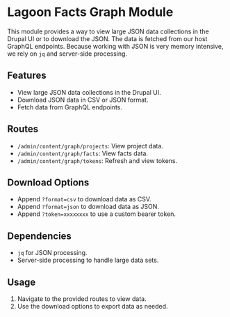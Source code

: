 # Lagoon Facts Graph Module

This module provides a way to view large JSON data collections in the Drupal UI or to download the JSON. The data is fetched from our host GraphQL endpoints. Because working with JSON is very memory intensive, we rely on `jq` and server-side processing.

## Features

- View large JSON data collections in the Drupal UI.
- Download JSON data in CSV or JSON format.
- Fetch data from GraphQL endpoints.

## Routes

- `/admin/content/graph/projects`: View project data.
- `/admin/content/graph/facts`: View facts data.
- `/admin/content/graph/tokens`: Refresh and view tokens.

## Download Options

- Append `?format=csv` to download data as CSV.
- Append `?format=json` to download data as JSON.
- Append `?token=xxxxxxxx` to use a custom bearer token.

## Dependencies

- `jq` for JSON processing.
- Server-side processing to handle large data sets.

## Usage

1. Navigate to the provided routes to view data.
2. Use the download options to export data as needed.
